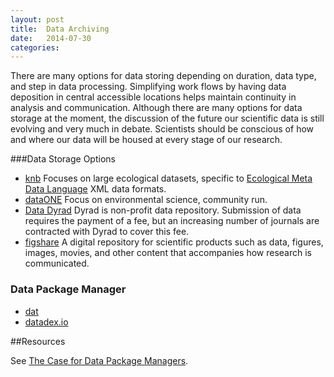 ```yaml
---
layout: post
title:  Data Archiving
date:   2014-07-30 
categories: 
---
```


There are many options for data storing depending on duration, data type, and step in data processing.  Simplifying  work flows by having data deposition in central accessible locations helps maintain continuity in analysis and communication. Although there are many options for data storage at the moment, the discussion of the future our scientific data is still evolving and very much in debate.  Scientists should be conscious of how and where our data will be housed at every stage of our research. 

###Data Storage Options 

- [knb](https://knb.ecoinformatics.org/#data/page/0) Focuses on large ecological datasets, specific to [Ecological Meta Data Language](http://en.wikipedia.org/wiki/Ecological_Metadata_Language) XML data formats. 
- [dataONE](http://www.dataone.org/) Focus on environmental science, community run.
- [Data Dyrad](http://datadryad.org/) Dyrad is non-profit data repository. Submission of data requires the payment of a fee, but an increasing number of journals are contracted with Dyrad to cover this fee.
- [figshare](http://figshare.com/?gclid=CIzqiIXiu70CFeJF7AodQU8A_w) A digital repository for scientific products such as data, figures, images, movies, and other content that accompanies how research is communicated. 

### Data Package Manager

- [dat](http://dat-data.com)
- [datadex.io](http://datadex.io)

##Resources

See [The Case for Data Package Managers](http://juan.benet.ai/data/2014-03-04/the-case-for-data-package-managers).
